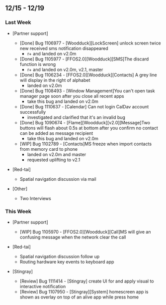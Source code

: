 ## 12/15 - 12/19 ##

### Last Week ###

* [Partner support]
    - [Done] Bug 1106977 - [Woodduck][LockScreen] unlock screen twice new received sms notification disappeared
        - r+ and landed on v2.0m
    - [Done] Bug 1105977 - [FFOS2.0][Woodduck][SMS]The discard function is wrong
        - r+ and landed on v2.0m, v2.1, master
    - [Done] Bug 1106234 - [FFOS2.0][Woodduck][Contacts] A grey line will display in the right of alphabet
        - landed on v2.0m
    - [Done] Bug 1108493 - [Window Management]You can't open task manager page soon after you close all recent apps
        - take this bug and landed on v2.0m
    - [Done] Bug 1110637 - [Calendar] Can not login CalDav account successfully
        - investigated and clarified that it's an invalid bug
    - [Done] Bug 1090674 - [Flame][Woodduck][v2.0][Message]Two buttons will flash about 0.5s at bottom after you confirm no contact can be added as message recipient
        - take this bug and landed on v2.0m
    - [WIP] Bug 1102789 - [Contacts]MS freeze when import contacts from memory card to phone
        - landed on v2.0m and master
        - requested uplifting to v2.1

* [Red-tai]
    - Spatial navigation discussion via mail

* [Other]
    - Two Interviews

### This Week ###

* [Partner support]
    - [WIP] Bug 1105970 - [FFOS2.0][Woodduck][Call]MS will give an confusing message when the network clear the call

* [Red-tai]
    - Spatial navigation discussion follow up
    - Routing hardware key events to keyboard app

* [Stingray]
    - [Review] Bug 1111414 - [Stingray] create UI for and apply visual to interactive notification
    - [Review] Bug 1107950 - [Stingray][System] homescreen app is shown as overlay on top of an alive app while press home
